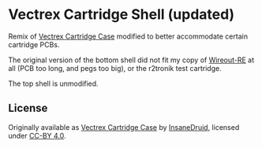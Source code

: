 # Vectrex Cartridge Shell (updated)

Remix of [Vectrex Cartridge Case](https://www.printables.com/model/125566-vectrex-cartridge-case)
modified to better accommodate certain cartridge PCBs.

The original version of the bottom shell did not fit my copy of
[Wireout-RE](http://www.futurevector.eu/Wireout-re.html) at all (PCB too long,
and pegs too big), or the r2tronik test cartridge.

The top shell is unmodified.

## License

Originally available as [Vectrex Cartridge Case](https://www.printables.com/model/125566-vectrex-cartridge-case) by [InsaneDruid](https://www.printables.com/social/19592-insanedruid), licensed under [CC-BY 4.0](http://creativecommons.org/licenses/by/4.0/).

